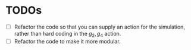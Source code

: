 # TODOs

- [ ] Refactor the code so that you can supply an action for the simulation, rather than hard coding in the $g_2,g_4$
  action.
- [ ] Refactor the code to make it more modular.
